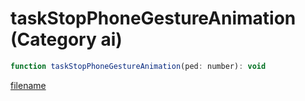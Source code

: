 # taskStopPhoneGestureAnimation (Category ai)

```js
function taskStopPhoneGestureAnimation(ped: number): void
```

[filename](taskStopPhoneGestureAnimation_m.md ':include')